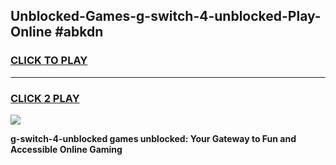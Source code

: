 
## Unblocked-Games-g-switch-4-unblocked-Play-Online #abkdn
<h3>
<a href="https://news.freeplayer.one?title=g-switch-4-unblocked&ref=3">CLICK TO PLAY</a></h3>
<hr>

<h3>
<a href="https://news.freeplayer.one?title=g-switch-4-unblocked&ref=3">CLICK 2 PLAY</a>
  
</h3>

<a href="https://news.freeplayer.one?title=g-switch-4-unblocked&ref=3"><img src="https://clearcache.store/games.png"></a>


**g-switch-4-unblocked games unblocked: Your Gateway to Fun and Accessible Online Gaming**
